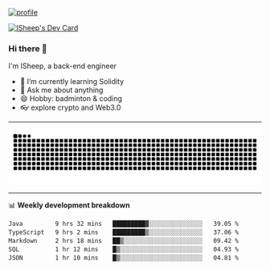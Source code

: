 [![profile](https://user-images.githubusercontent.com/54968314/208005045-e4b42f3b-833d-4242-bfcc-e764865553a2.svg)](https://www.calligrapher.ai/)

<a href="https://app.daily.dev/linziyang1106"><img src="https://api.daily.dev/devcards/v2/i4Spwx5Skx5FpTqWcwoit.png?r=kgx&type=wide" width="652" alt="ISheep's Dev Card"/></a>

### Hi there 🐏

I'm ISheep, a back-end engineer

- 🔭 I’m currently learning Solidity
- 💬 Ask me about anything
- 😄 Hobby: badminton & coding
- 👓 explore crypto and Web3.0

-------

![](https://raw.githubusercontent.com/ISheepp/ISheepp/output/github-contribution-grid-snake.svg)

-------

📊 **Weekly development breakdown**
<!--START_SECTION:waka-->

```txt
Java         9 hrs 32 mins   █████████▓░░░░░░░░░░░░░░░   39.05 %
TypeScript   9 hrs 2 mins    █████████▒░░░░░░░░░░░░░░░   37.06 %
Markdown     2 hrs 18 mins   ██▒░░░░░░░░░░░░░░░░░░░░░░   09.42 %
SQL          1 hr 12 mins    █▒░░░░░░░░░░░░░░░░░░░░░░░   04.93 %
JSON         1 hr 10 mins    █▒░░░░░░░░░░░░░░░░░░░░░░░   04.81 %
```

<!--END_SECTION:waka-->
